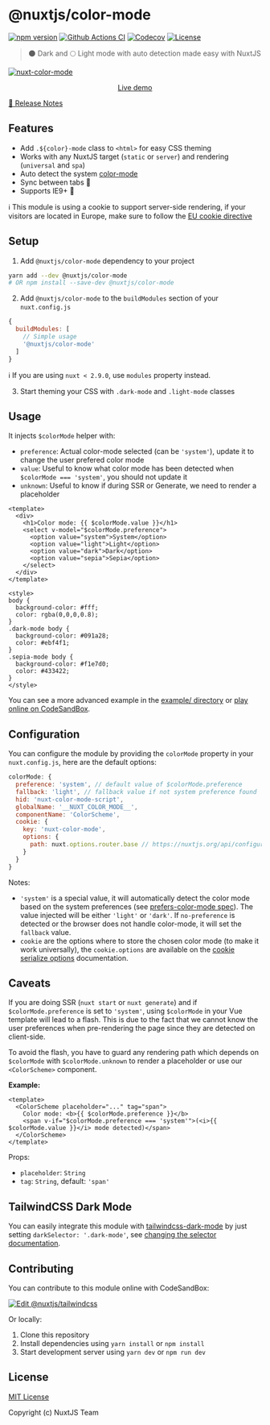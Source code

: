 # @nuxtjs/color-mode

[![npm version][npm-version-src]][npm-version-href]
[![Github Actions CI][github-actions-ci-src]][github-actions-ci-href]
[![Codecov][codecov-src]][codecov-href]
[![License][license-src]][license-href]

> 🌑 Dark and 🌕 Light mode with auto detection made easy with NuxtJS

[![nuxt-color-mode](https://user-images.githubusercontent.com/904724/79349768-f09cf080-7f36-11ea-93bb-20fae8c94811.gif)](https://nuxt-color-mode.surge.sh)

<p align="center">
  <a href="https://nuxt-color-mode.surge.sh">Live demo</a>
</p>

[📖 Release Notes](./CHANGELOG.md)

## Features

- Add `.${color}-mode` class to `<html>` for easy CSS theming
- Works with any NuxtJS target (`static` or `server`) and rendering (`universal` and `spa`)
- Auto detect the system [color-mode](https://drafts.csswg.org/mediaqueries-5/#descdef-media-prefers-color-mode)
- Sync between tabs 🔄
- Supports IE9+ 👴

ℹ️ This module is using a cookie to support server-side rendering, if your visitors are located in Europe, make sure to follow the [EU cookie directive](https://en.wikipedia.org/wiki/HTTP_cookie#EU_cookie_directive)

## Setup

1. Add `@nuxtjs/color-mode` dependency to your project

```bash
yarn add --dev @nuxtjs/color-mode
# OR npm install --save-dev @nuxtjs/color-mode
```

2. Add `@nuxtjs/color-mode` to the `buildModules` section of your `nuxt.config.js`


```js
{
  buildModules: [
    // Simple usage
    '@nuxtjs/color-mode'
  ]
}
```

ℹ️ If you are using `nuxt < 2.9.0`, use `modules` property instead.

3. Start theming your CSS with `.dark-mode` and `.light-mode` classes

## Usage

It injects `$colorMode` helper with:
- `preference`: Actual color-mode selected (can be `'system'`), update it to change the user prefered color mode
- `value`: Useful to know what color mode has been detected when `$colorMode === 'system'`, you should not update it
- `unknown`: Useful to know if during SSR or Generate, we need to render a placeholder

```vue
<template>
  <div>
    <h1>Color mode: {{ $colorMode.value }}</h1>
    <select v-model="$colorMode.preference">
      <option value="system">System</option>
      <option value="light">Light</option>
      <option value="dark">Dark</option>
      <option value="sepia">Sepia</option>
    </select>
  </div>
</template>

<style>
body {
  background-color: #fff;
  color: rgba(0,0,0,0.8);
}
.dark-mode body {
  background-color: #091a28;
  color: #ebf4f1;
}
.sepia-mode body {
  background-color: #f1e7d0;
  color: #433422;
}
</style>
```

You can see a more advanced example in the [example/ directory](./example) or [play online on CodeSandBox](https://codesandbox.io/s/github/nuxt-community/color-mode-module/tree/master/?fontsize=14&hidenavigation=1&theme=dark&file=/example/pages/index.vue).

## Configuration

You can configure the module by providing the `colorMode` property in your `nuxt.config.js`, here are the default options:

```js
colorMode: {
  preference: 'system', // default value of $colorMode.preference
  fallback: 'light', // fallback value if not system preference found
  hid: 'nuxt-color-mode-script',
  globalName: '__NUXT_COLOR_MODE__',
  componentName: 'ColorScheme',
  cookie: {
    key: 'nuxt-color-mode',
    options: {
      path: nuxt.options.router.base // https://nuxtjs.org/api/configuration-router#base
    }
  }
}
```

Notes:
- `'system'` is a special value, it will automatically detect the color mode based on the system preferences (see [prefers-color-mode spec](https://drafts.csswg.org/mediaqueries-5/#descdef-media-prefers-color-mode)). The value injected will be either `'light'` or `'dark'`. If `no-preference` is detected or the browser does not handle color-mode, it will set the `fallback` value.
- `cookie` are the options where to store the chosen color mode (to make it work universally), the `cookie.options` are available on the [cookie serialize options](https://www.npmjs.com/package/cookie#options-1) documentation.

## Caveats

If you are doing SSR (`nuxt start` or `nuxt generate`) and if `$colorMode.preference` is set to `'system'`, using `$colorMode` in your Vue template will lead to a flash. This is due to the fact that we cannot know the user preferences when pre-rendering the page since they are detected on client-side.

To avoid the flash, you have to guard any rendering path which depends on `$colorMode` with `$colorMode.unknown` to render a placeholder or use our `<ColorScheme>` component.

**Example:**

```vue
<template>
  <ColorScheme placeholder="..." tag="span">
    Color mode: <b>{{ $colorMode.preference }}</b>
    <span v-if="$colorMode.preference === 'system'">(<i>{{ $colorMode.value }}</i> mode detected)</span>
  </ColorScheme>
</template>
```

Props:
- `placeholder`: `String`
- `tag`: `String`,  default: `'span'`

## TailwindCSS Dark Mode

You can easily integrate this module with [tailwindcss-dark-mode](https://github.com/ChanceArthur/tailwindcss-dark-mode) by just setting `darkSelector: '.dark-mode'`, see [changing the selector documentation](https://github.com/ChanceArthur/tailwindcss-dark-mode#changing-the-selector).

## Contributing

You can contribute to this module online with CodeSandBox:

[![Edit @nuxtjs/tailwindcss](https://codesandbox.io/static/img/play-codesandbox.svg)](https://codesandbox.io/s/github/nuxt-community/color-mode-module/tree/master/?fontsize=14&hidenavigation=1&theme=dark)

Or locally:

1. Clone this repository
2. Install dependencies using `yarn install` or `npm install`
3. Start development server using `yarn dev` or `npm run dev`

## License

[MIT License](./LICENSE)

Copyright (c) NuxtJS Team

<!-- Badges -->
[npm-version-src]: https://img.shields.io/npm/v/@nuxtjs/color-mode/latest.svg
[npm-version-href]: https://npmjs.com/package/@nuxtjs/color-mode

[npm-downloads-src]: https://img.shields.io/npm/dt/@nuxtjs/color-mode.svg
[npm-downloads-href]: https://npmjs.com/package/@nuxtjs/color-mode

[github-actions-ci-src]: https://github.com/nuxt-community/color-mode-module/workflows/ci/badge.svg
[github-actions-ci-href]: https://github.com/nuxt-community/color-mode-module/actions?query=workflow%3Aci

[codecov-src]: https://img.shields.io/codecov/c/github/nuxt-community/color-mode-module.svg
[codecov-href]: https://codecov.io/gh/nuxt-community/color-mode-module

[license-src]: https://img.shields.io/npm/l/@nuxtjs/color-mode.svg
[license-href]: https://npmjs.com/package/@nuxtjs/color-mode
